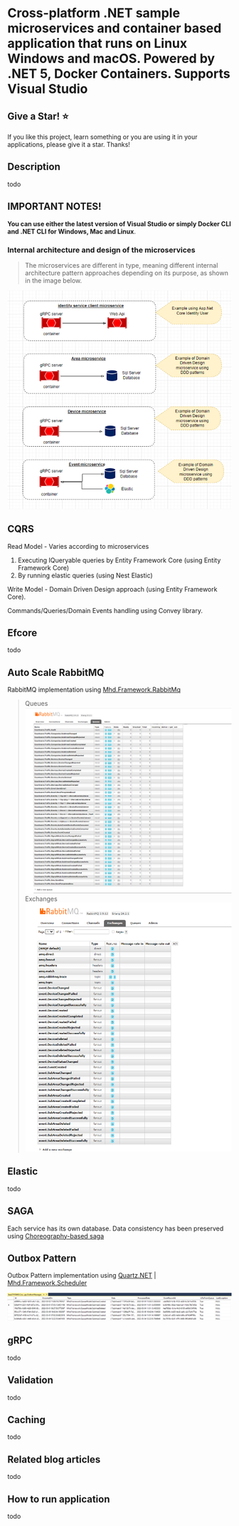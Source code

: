 ﻿# Cross-platform .NET sample microservices and container based application that runs on Linux Windows and macOS. Powered by .NET 5, Docker Containers. Supports Visual Studio

## Give a Star! :star:

If you like this project, learn something or you are using it in your applications, please give it a star. Thanks!

## Description
todo

## IMPORTANT NOTES!
**You can use either the latest version of Visual Studio or simply Docker CLI and .NET CLI for Windows, Mac and Linux**.

### Internal architecture and design of the microservices
> The microservices are different in type, meaning different internal architecture pattern approaches depending on its purpose, as shown in the image below.

<img  src="https://github.com/mahmudyahyayev/CountwareTrafficContainers/blob/main/img/CountwareContainer_Types_Of_Microservices.PNG?raw=true"></img> 

## CQRS
Read Model - Varies according to microservices
 1. Executing IQueryable queries by  Entity Framework Core (using Entity Framework Core) 
 2.  By running elastic queries (using Nest Elastic)

Write Model - Domain Driven Design approach (using Entity Framework Core).

Commands/Queries/Domain Events handling using Convey library.

## Efcore
todo

## Auto Scale RabbitMQ
RabbitMQ implementation using [Mhd.Framework.RabbitMq](https://github.com/mahmudyahyayev/CountwareTrafficContainers/tree/main/src/BuildingBlocks/Mhd.Framework.RabbitMq)
 >Queues
<img  src="https://github.com/mahmudyahyayev/CountwareTrafficContainers/blob/main/img/CountwareContainer_RabbitMQ_Queues.PNG?raw=true"></img>
 >Exchanges
<img  src="https://github.com/mahmudyahyayev/CountwareTrafficContainers/blob/main/img/CountwareContainer_RabbitMQ_Exchanges.PNG?raw=true"></img>

## Elastic
todo

## SAGA
Each service has its own database. Data consistency has been preserved using [Choreography-based saga](https://microservices.io/patterns/data/saga.html)


## Outbox Pattern
Outbox Pattern implementation using [Quartz.NET](https://github.com/quartznet/quartznet) | [Mhd.Framework.Scheduler](https://github.com/mahmudyahyayev/CountwareTrafficContainers/tree/main/src/BuildingBlocks/Mhd.Framework.Scheduler)

<img  src="https://github.com/mahmudyahyayev/CountwareTrafficContainers/blob/main/img/CountwareContainer_Outbox_Db_Table.PNG?raw=true"></img> 

## gRPC
todo

## Validation
todo

## Caching
todo

## Related blog articles
todo

## How to run application
todo
